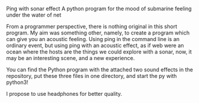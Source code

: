 Ping with sonar effect
A python program for the mood of submarine feeling under the water of net

From a programmer perspective, there is nothing original in this short program. 
My aim was something other, namely, to create a program which can give you an acoustic feeling. 
Using ping in the command line is an ordinary event, but using ping with an acoustic effect, 
as if web were an ocean where the hosts are the things we could explore with a sonar, 
now, it may be an interesting scene, and a new experience.

You can find the Python program with the attached two sound effects in the repository, 
put these three files in one directory, and start the py with python3!

I propose to use headphones for better quality.
